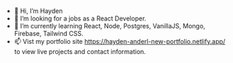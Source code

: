 - 👋 Hi, I’m Hayden
- 👀 I’m looking for a jobs as a React Developer.
- 🌱 I’m currently learning React, Node, Postgres, VanillaJS, Mongo, Firebase, Tailwind CSS.
- 📫 Vist my portfolio site https://hayden-anderl-new-portfolio.netlify.app/ to view live projects and contact information.

<!---
haydenanderl33/haydenanderl33 is a ✨ special ✨ repository because its `README.md` (this file) appears on your GitHub profile.
You can click the Preview link to take a look at your changes.
--->
